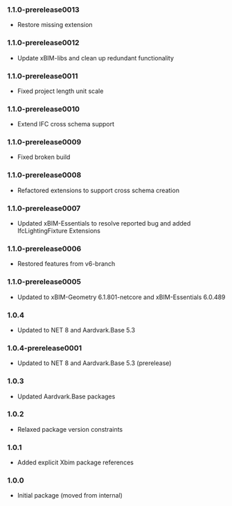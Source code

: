 ### 1.1.0-prerelease0013
- Restore missing extension

### 1.1.0-prerelease0012
- Update xBIM-libs and clean up redundant functionality

### 1.1.0-prerelease0011
- Fixed project length unit scale

### 1.1.0-prerelease0010
- Extend IFC cross schema support

### 1.1.0-prerelease0009
- Fixed broken build

### 1.1.0-prerelease0008
- Refactored extensions to support cross schema creation

### 1.1.0-prerelease0007
- Updated xBIM-Essentials to resolve reported bug and added IfcLightingFixture Extensions 

### 1.1.0-prerelease0006
- Restored features from v6-branch

### 1.1.0-prerelease0005
- Updated to xBIM-Geometry 6.1.801-netcore and xBIM-Essentials 6.0.489

### 1.0.4
- Updated to NET 8 and Aardvark.Base 5.3

### 1.0.4-prerelease0001
- Updated to NET 8 and Aardvark.Base 5.3 (prerelease)

### 1.0.3
- Updated Aardvark.Base packages

### 1.0.2
- Relaxed package version constraints

### 1.0.1
- Added explicit Xbim package references

### 1.0.0
- Initial package (moved from internal)